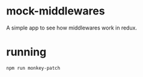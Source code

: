 # mock-middlewares
A simple app to see how middlewares work in redux.

# running

```bash
npm run monkey-patch
```
